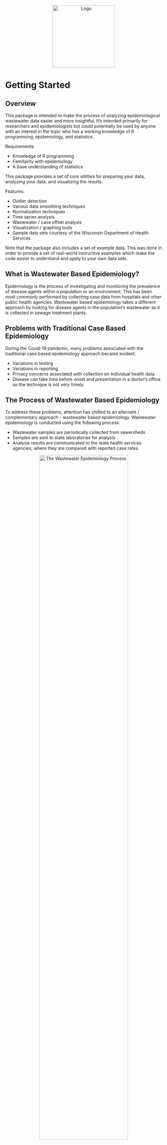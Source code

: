 <div align="center">
    <img src="../../docs/images/covid-droplet.svg" alt="Logo" style="width:200px">
</div>

# Getting Started

## Overview

This package is intended to make the process of analyzing epidemiological wastewater data easier and more insightful. It’s intended primarily for researchers and epidemiologists but could potentially be used by anyone with an interest in the topic who has a working knowledge of R programming, epidemiology, and statistics.   

Requirements:
- Knowledge of R programming
- Familiarity with epidemiology
- A base understanding of statistics

This package provides a set of core utilities for preparing your data, analyzing your data, and visualizing the results.  

Features:
- Outlier detection
- Various data smoothing techniques
- Normalization techniques
- Time series analysis
- Wastewater / case offset analysis
- Visualization / graphing tools
- Sample data sets courtesy of the Wisconsin Department of Health Services

Note that the package also includes a set of example data.   This was done in order to provide a set of real-world instructive examples which make the code easier to understand and apply to your own data sets.

## What is Wastewater Based Epidemiology?

Epidemiology is the process of investigating and monitoring the prevalence of disease agents within a population or an environment. This has been most commonly performed by collecting case data from hospitals and other public health agencies. Wastewater based epidemiology takes a different approach by looking for disease agents in the population’s wastewater as it is collected in sewage treatment plants.

## Problems with Traditional Case Based Epidemiology

During the Covid-19 pandemic, many problems associated with the traditional case based epidemiology approach became evident.  

- Variations in testing
- Variations in reporting
- Privacy concerns associated with collection on individual health data
- Disease can take time before onset and presentation in a doctor’s office so the technique is not very timely.

## The Process of Wastewater Based Epidemiology
To address these problems, attention has shifted to an alternate / complementary approach - wastewater based epidemiology.   Wastewater epidemiology is conducted using the following process:

- Wastewater samples are periodically collected from sewersheds
- Samples are sent to state laboratories for analysis
- Analysis results are communicated to the state health services agencies, where they are compared with reported case rates

<div align="center">
    <img src="../../docs/images/getting-started/wastewater-process.png" alt="The Wastewater Epidemiology Process" style="width:75%">
    <div>
        <label>The Wastewater Epidemiology Process</label>
    </div>
</div>

## Benefits of Wastewater Based Epidemiology

The advantages of wastewater based epidemiology compared with case based epidemiology are as follows:

- Can provide more timely, almost “real-time” information
- Is well suited for an epidemiological early warning system
- Maintains the anonymity of individuals
- Does not rely upon voluntary testing by individuals so it has the potential to be more consistent.

<div align="center">
    <img src="../../docs/images/getting-started/wastewater-offset.png" alt="Onset of Symptoms and Wastewater Detection" style="width:50%">
    <div>
        <label>Onset of Symptoms and Wastewater Detection</label>
    </div>
</div>

## Challenges Associated with Wastewater Based Epidemiology

Despite the very attractive characteristics and promising results of wastewater based testing, there are also a number of potential challenges associated with this approach which can make it difficult to implement:

- Data is inherently noisy
- There are often significant sampling differences between communities (once per day verses once per week, for example)
- There are often differences in methodology (qpcr verses dpcr etc.)
- There are many cofactors related to wastewater collection and testing which can make interpretation of results difficult.

<div align="center">
    <img src="../../docs/images/getting-started/sample-frequency.png" alt="Differences in Sampling Frequency" style="width:75%">
    <div>
        <label>Differences in Sampling Frequency</label>
    </div>
</div>

## The Role of This Software
Because of these various complicating factors and difficulty in performing wastewater based analysis and interpreting results, software such as this can serve as a valuable aid in making the analysis and interpretation of this data easier and more reliable. 

# Loading and Viewing Data

The data in this package is a combination of data provided to us from the following sources:
- Wisconsin [Department of Health Services (DHS)](https://www.dhs.wisconsin.gov/covid-19/wastewater.htm)
- Wisconsin [State Lab of Hygiene (SLH)](http://www.slh.wisc.edu/environmental/covid-19-wastewater)
- Open-source data

All data can be found in the /data directory as .RData objects. Alternatively, when our package is installed, these data sets can be loaded by using the command:

```
data(<name here>, package = "Covid19Wastewater")
```

where \<name here\> is replaced with one of the following:

### Data List

- Aux_info_data
Extra data that can be merged with WasteWater_data

- Case_data
Case information for all of Wisconsin from 2020-01-22 to 2022-12-08

- Covariants_data
Statewide variant proportions

- Example_data
A merged and shortened version of Case_data and WasteWater_data from 3 sites

- HFGCase_data
High-frequency data from 6 weeks involving ten sites

- HFGWaste_data
High-frequency data from 6 weeks involving ten sites

- InterceptorCase_data
Madison specific data

- Pop_data
Population data along with region, county, and lab submitter

- WasteWater_data
Wastewater epidemiological data from across Wisconsin, can be merged with Aux_info_data

Here is the key to all the column names in the data: https://github.com/UW-Madison-DSI/Covid19Wastewater/blob/main/docs/data/data_columns_discription.md

## Examples

### Viewing Gene Markers Over Time

The prevalence of covid is determined using the genome markers called "N1" and "N2".  A simple starting point is to load in the data and then graph N1 or N2 over time.

```
data("WasteWater_data", package = "Covid19Wastewater")

WasteWater_data %>% ggplot(aes(x=date,y=N1)) +
  geom_point()
```

<div align="center">
    <img src="../../docs/images/getting-started/n1-n2-levels.png" alt="The Levels of Covid Makers N1 and N2 Over Time" style="width:75%">
    <div>
        <label>The Levels of Covid Markers N1 and N2 Over Time</label>
    </div>
</div>

### Adding Color

With a few extra lines of code, we can add some color coding in order to display  N1 and N2 in a more visually appealing way.

```
data("WasteWater_data", package = "Covid19Wastewater")

WasteWater_data %>% ggplot() +
  geom_point(aes(x=date,y=N2+1, color = "N2")) + #plus 1 to have a nice log
  geom_point(aes(x=date,y=N1+1, color = "N1")) +
  scale_y_log10() +
  ylab("N1 and N2")
```

<div align="center">
    <img src="../../docs/images/getting-started/n1-n2-levels-colored.png" alt="The Levels of Covid Makers N1 and N2 Over Time" style="width:75%">
    <div>
        <label>The Levels of Covid Markers N1 and N2 Over Time</label>
    </div>
</div>

## Merging  Datasets

Below, we show a set of examples of merging different datasets together.

### 1. Merging Wastewater and Case Data

When merging wastewater and case data, it is best to merge by site and data to identify each entry uniquely.

```
data("WasteWater_data", package = "Covid19Wastewater")
data("Case_data", package = "Covid19Wastewater")

WasteAndCaseMerged_data <- merge(Case_data,WasteWater_data, by = c("site","date"))
head(WasteAndCaseMerged_data)
```

<div align="center">
    <img src="../../docs/images/getting-started/wastewater-case-data.png" alt="Wastewater and Case Data" style="width:75%">
    <div>
        <label>Wastewater and Case Data</label>
    </div>
</div>

### 2.  Merging High Frequency Wastewater and Case Data

We include high frequency datasets for both waterwater and case data which can be merged as follows:

```
data("HFGWaste_data", package = "Covid19Wastewater")
data("HFGCase_data", package = "Covid19Wastewater")

HFGWasteAndCaseMerged_data <- merge(HFGCase_data,HFGWaste_data, by = c("site","date"))
head(HFGWasteAndCaseMerged_data)
```

<div align="center">
    <img src="../../docs/images/getting-started/hfg-wastewater-case-data.png" alt="High Frequency Wastewater and Case Data" style="width:75%">
    <div>
        <label>High Frequency Wastewater and Case Data</label>
    </div>
</div>

### 3.  Merging Wastewater and Aux Data

When merging the auxiliary information, it can only be done with sample_id (Aux_info_data can only be merged with WateWater_data)
```
data("WasteWater_data", package = "Covid19Wastewater")
data("Aux_info_data", package = "Covid19Wastewater")

WastewaterAndAuxInfo_data <- merge(WasteWater_data,Aux_info_data, by = "sample_id")
head(WastewaterAndAuxInfo_data)
```

<div align="center">
    <img src="../../docs/images/getting-started/wastewater-aux-data.png" alt="Wastewater and Aux Data" style="width:75%">
    <div>
        <label>Wastewater and Aux Data</label>
    </div>
</div>

### 4.  Merging Wastewater and Population Data

Population data can be merged with any dataframe that contains site data.

```
data("WasteWater_data", package = "CovidWastewater")
data("pop_data", package = "Covid19Wastewater")
data("Case_data", package = "Covid19Wastewater")

WastewaterAndPop_data <- merge(WasteWater_data,pop_data, by = "site")
head(WastewaterAndPop_data)

CaseAndPop_data <- merge(Case_data,pop_data, by = "site")
head(CaseAndPop_data)
```

<div align="center">
    <img src="../../docs/images/getting-started/wastewater-pop-data.png" alt="Wastewater and Population Data" style="width:75%">
    <div>
        <label>Wastewater and Population Data</label>
    </div>
</div>

### 4.  Merging Wastewater and Confirmed Cases Data
With the data now merged, we can perform many more analyses.  In the analysis below, we show the number of confirmed cases.

```
HFGWasteAndCaseMerged_data %>% ggplot() +
  geom_point(aes(x=log(N1+1),y=log(ConfirmedCases+1),color="N1")) +
  geom_point(aes(x=log(N2+1),y=log(ConfirmedCases+1),color="N2")) +
  facet_wrap("site")
```

<div align="center">
    <img src="../../docs/images/getting-started/wastewater-confirmed-cases.png" alt="Wastewater and Confirmed Cases" style="width:75%">
    <div>
        <label>Wastewater and Confirmed Cases</label>
    </div>
</div>

### 4.  Normalizing by Population
Below, we display the number of confirmed cases normalized by population as a function of time.

```
CaseAndPop_data %>% filter(site == "Madison") %>% ggplot(aes(x=date,y=(conf_case/pop)))+
  geom_point()
```

<div align="center">
    <img src="../../docs/images/getting-started/confirmed-cases-per-person.png" alt="Wastewater and Confirmed Cases / Population" style="width:75%">
    <div>
        <label>Wastewater and Confirmed Cases / Population</label>
    </div>
</div>

### Tips
Always make sure that when merging, the “by =” should always be able to identify the information you are merging uniquely. (i.e. don't merge waste and case data by date alone)

# Data Preparation



The data preparation takes two main forms:
- Outlier detection and Removal
- Smoothing methods

## Smoothing methods
There are three smoothing methods available to get a more stable  Wastewater measurement
- loessSmoothMod
- expSmoothMod
- sgolaySmoothMod
Each one can generate a consistent signal from weekly data. A comprehensive Guide on the methods is available [here](https://github.com/UW-Madison-DSI/Covid19Wastewater/blob/main/docs/vignettes/smoothing.pdf)

## Outlier detection
There are two main ways to detect outliers in this package.
- Deviance from the trend
- Unusual spikes from adjacent values
### Deviance from the trend
This process has two steps. First you need a trend. This can normally be done with the smoothing in the previous section. Then the trend can be used to find points sufficiently greater than it. This is normally set to 2.5 standard deviations.
```
data("WasteWater_data", package = "Covid19Wastewater")
WasteWater_data  <- filter(WasteWater_data, site == "Janesville")
WasteWater_data <- mutate(WasteWater_data, N1 = log(N1 + 1))
WasteWater_data <- loessSmoothMod(WasteWater_data , "N1", "N1_loess")
WasteWater_data <- Flag_From_Trend(WasteWater_data,  N1, N1_loess)

WasteWater_data %>%
  ggplot(aes(x = date))+
  geom_point(aes(y = N1, color = flagged_outlier))+
geom_line(aes(y = N1_loess, color = "N1 Loess"))+
  theme(plot.title = element_text(hjust = 0.5),
        axis.text.x = element_text(angle = 90, vjust = 0.5, hjust=1))+
  labs(y = "Covid-19 Gene Concentration",
       x = "Date",
       color = "Flagged Outlier"
       )
```

### Unusual spikes from adjacent values



# Data Analysis

## Time Series Analysis
Shedding is an ongoing process from the first day of infection to days or even weeks after symptoms subside. Thus it is hard to know exactly how many individuals in the community are infected at any given time just using wastewater data. Since we have mostly reliable case data, if we can find the offset that best correlates with the 2 data sets, we can work backward from only wastewater data in the future. 

<div align="center">
    <img src="../../docs/images/getting-started/heatmap.png" alt="Heatmap of waste to case correlation" style="width:75%">
    <div>
        <label>Heatmap of waste to case correlation</label>
    </div>
</div>

This analysis was done by finding the R-squared correlation between the wastewater data of the current day Z and the combined case data from past Y many days and X number of future days. Thus we can find which moving window of days best represents the wastewater data for the next analysis. 

<div align="center">
    <img src="../../docs/images/getting-started/offset-analysis.png" alt="Offset analysis" style="width:75%">
    <div>
        <label>Offset analysis</label>
    </div>
</div>

Using the window of case data days that best correlates to the wastewater data, we can find the offset that best corresponds to the time between shedding at its peak and when the individual got tested. 

# Conclusion

We hope that you have had a successful and enjoyable experience using this software package.   If you would like to share your results and/or feedback with the package authors, contact information is listed below:

- Marlin Lee - (mailto:mrlee6@wisc.edu)
- Kyllan Wunder - (mailto:kwunder@wisc.edu)
- Abe Megahed - (mailto:amegahed@wisc.edu)
You may also submit comments, feedback, feature requests, and bug reports through the GitHub repository at:  https://github.com/UW-Madison-DSI/Covid19Wastewater

# Acknowledgements

This package was made possible through support from the University of Wisconsin Data Science Institute, in collaboration with the Wisconsin Department of Health Services (DHS), and the State Lab of Hygiene (SLH).

